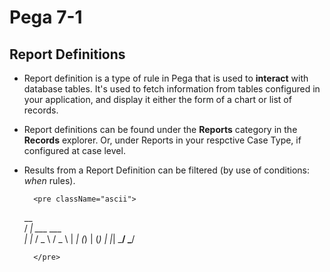 # Pega 7-1

## Report Definitions

- Report definition is a type of rule in Pega that is used to **interact** with database tables. It's used to fetch information from tables configured in your application, and display it either the form of a chart or list of records.

- Report definitions can be found under the **Reports** category in the **Records** explorer. Or, under Reports in your respctive Case Type, if configured at case level.

- Results from a Report Definition can be filtered (by use of conditions: *when* rules).


        <pre className="ascii">
  __             
 / _| ___   ___  
| |_ / _ \ / _ \ 
|  _| (_) | (_) |
|_|  \___/ \___/ 


        </pre>
